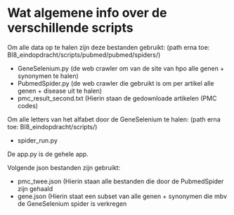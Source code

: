 
# Wat algemene info over de verschillende scripts 

Om alle data op te halen zijn deze bestanden gebruikt: 
(path erna toe: BI8_eindopdracht/scripts/pubmed/pubmed/spiders/)
  - GeneSelenium.py (de web crawler om van de site van hpo alle genen + synonymen te halen)
  - PubmedSpider.py (de web crawler die gebruikt is om per artikel alle genen + disease uit te halen)
  - pmc_result_second.txt (Hierin staan de gedownloade artikelen (PMC codes) 
  
Om alle letters van het alfabet door de GeneSelenium te halen: 
(path erna toe: BI8_eindopdracht/scripts/)
  - spider_run.py
  
De app.py is de gehele app. 

Volgende json bestanden zijn gebruikt:
  - pmc_twee.json (Hierin staan alle bestanden die door de PubmedSpider zijn gehaald 
  - gene.json (Hierin staat een subset van alle genen + synonymen die mbv de GeneSelenium spider is verkregen
